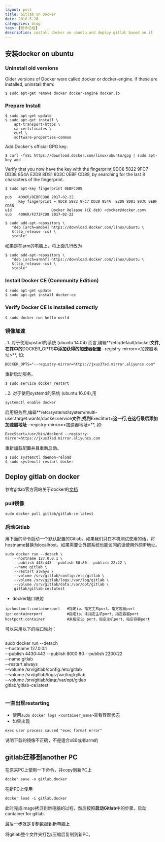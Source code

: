 ```yaml
---
layout: post
title: Gitlab on Docker
date: 2018-5-26
categories: blog
tags: [技术总结]
description: install docker on ubuntu and deploy gitlab based on it
---
```


## 安装docker on ubuntu

### Uninstall old versions

Older versions of Docker were called docker or docker-engine. If these are installed, uninstall them:

```
$ sudo apt-get remove docker docker-engine docker.io
```

### Prepare Install

```
$ sudo apt-get update
$ sudo apt-get install \
    apt-transport-https \
    ca-certificates \
    curl \
    software-properties-common
```

Add Docker's official GPG key:

```
$ curl -fsSL https://download.docker.com/linux/ubuntu/gpg | sudo apt-key add -
```

Verify that you now have the key with the fingerprint 9DC8 5822 9FC7 DD38 854A E2D8 8D81 803C 0EBF CD88, by searching for the last 8 characters of the fingerprint.

```
$ sudo apt-key fingerprint 0EBFCD88

pub   4096R/0EBFCD88 2017-02-22
      Key fingerprint = 9DC8 5822 9FC7 DD38 854A  E2D8 8D81 803C 0EBF CD88
uid                  Docker Release (CE deb) <docker@docker.com>
sub   4096R/F273FCD8 2017-02-22
```


```
$ sudo add-apt-repository \
   "deb [arch=amd64] https://download.docker.com/linux/ubuntu \
   $(lsb_release -cs) \
   stable"
```

如果是在arm的电脑上，将上面几行改为

```
$ sudo add-apt-repository \
   "deb [arch=armhf] https://download.docker.com/linux/ubuntu \
   $(lsb_release -cs) \
   stable"

```

###  Install Docker CE (Community Edition)

```
$ sudo apt-get update
$ sudo apt-get install docker-ce
```

### Verify Docker CE is installed correctly

```
$ sudo docker run hello-world
```

### 镜像加速

..1. 对于使用upstart的系统 (ubuntu 14.04) 而言,编辑**/etc/default/docker**文件,在其中的**DOCKER_OPTS**中添加获得的加速器配置**--registry-mirror=<加速器地址>**, 如:

```
DOCKER_OPTS="--registry-mirror=https://jxus37ad.mirror.aliyuncs.com"
```

重新启动服务。

```
$ sudo service docker restart
```

..2. 对于使用systemd的系统 (ubuntu 16.04),用

```
systemctl enable docker
```

启用服务后,编辑**/etc/systemd/system/multi-user.target.wants/docker.service**文件,找到**ExecStart=**这一行,在这行最后添加加速器地址**--registry-mirror=<加速器地址>**, 如:

```
ExecStart=/usr/bin/dockerd --registry-mirror=https://jxus37ad.mirror.aliyuncs.com
```

重新加载配置并且重新启动。
```
$ sudo systemctl daemon-reload
$ sudo systemctl restart docker
```

## Deploy gitlab on docker

参考gitlab官方网站关于docker的[文档](https://docs.gitlab.com/omnibus/docker/README.html)
### pull镜像

```
sudo docker pull gitlab/gitlab-ce:latest
```

### 启动Gitlab

用下面的命令启动一个默认配置的Gitlab。如果我们只在本机测试使用的话，将hostname替换为localhost。如果需要让外部系统也能访问的话使用外网IP地址。

```
sudo docker run --detach \
    --hostname 127.0.0.1 \
    --publish 443:443 --publish 80:80 --publish 22:22 \
    --name gitlab \
    --restart always \
    --volume /srv/gitlab/config:/etc/gitlab \
    --volume /srv/gitlab/logs:/var/log/gitlab \
    --volume /srv/gitlab/data:/var/opt/gitlab \
    gitlab/gitlab-ce:latest
```

* docker端口映射

```
ip:hostport:containerport   #指定ip、指定主机port、指定容器port
ip::containerport           #指定ip、未指定主机port、指定容器port
hostport:container          #未指定ip port、指定主机port、指定容器port
```

可以采用以下的端口映射：

```
```
sudo docker run --detach \
    --hostname 127.0.0.1 \
    --publish 4430:443 --publish 8000:80 --publish 2200:22 \
    --name gitlab \
    --restart always \
    --volume /srv/gitlab/config:/etc/gitlab \
    --volume /srv/gitlab/logs:/var/log/gitlab \
    --volume /srv/gitlab/data:/var/opt/gitlab \
    gitlab/gitlab-ce:latest
```
```

### 一直出现restarting

* 使用```sudo docker logs <container_name>```查看容器状态
* 如果出现

```
exec user process caused "exec format error" 
```

说明下载的镜像不正确，不是适合x86或者arm的

## gitlab迁移到another PC

在原来PC上使用一下命令，并copy到新PC上

```
docker save -o gitlab.docker
```

在新PC上使用

```
docker load -i gitlab.docker
```

此时完成image拷贝到新电脑的过程，然后按照**启动Gitlab**中的步骤，启动container for gitlab.

最后一步就是复制数据到新电脑上

将gitlab整个文件夹打包/压缩后复制到新PC。
